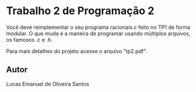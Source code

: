 # Trabalho 2 de Programação 2
Você deve reimplementar o seu programa racionais.c feito no TP1 de forma modular. O que muda é a maneira de programar usando múltiplos arquivos, os famosos .c e .h.

Para mais detalhes do projeto acesse o arquivo "tp2.pdf".

## Autor
Lucas Emanuel de Oliveira Santos

